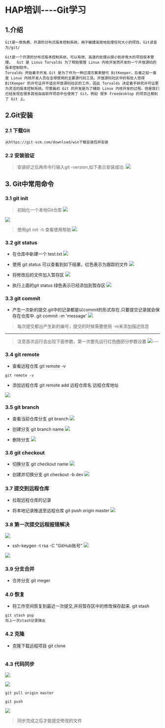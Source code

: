 # HAP培训----Git学习
## 1.介绍
```
Git是一款免费、开源的分布式版本控制系统，用于敏捷高效地处理任何大小的项目。Git读音为/git/

Git是一个开源的分布式版本控制系统，可以有效、高速的处理从很小到非常大的项目版本管理。  Git 是 Linus Torvalds 为了帮助管理 Linux 内核开发而开发的一个开放源码的版本控制软件。
Torvalds 开始着手开发 Git 是为了作为一种过渡方案来替代 BitKeeper，后者之前一直是 Linux 内核开发人员在全球使用的主要源代码工具。开放源码社区中的有些人觉得BitKeeper 的许可证并不适合开放源码社区的工作，因此 Torvalds 决定着手研究许可证更为灵活的版本控制系统。尽管最初 Git 的开发是为了辅助 Linux 内核开发的过程，但是我们已经发现在很多其他自由软件项目中也使用了 Git。例如 很多 Freedesktop 的项目迁移到了 Git 上。
```

## 2.Git安装
### 2.1  下载Git
```
从https://git-scm.com/download/win下载安装包并安装
```
### 2.2 安装验证
 >安装好之后再命令行输入git -version,如下表示安装成功.
![](https://img2018.cnblogs.com/blog/1231979/201903/1231979-20190318141823774-365695287.png)

## 3. Git中常用命令
### 3.1 git init
>初始化一个本地Git仓库
![](https://img2018.cnblogs.com/blog/1231979/201903/1231979-20190318142133614-1444859594.png)

![](https://img2018.cnblogs.com/blog/1231979/201903/1231979-20190318142253806-70964350.png)

>使用git init -h 查看使用帮助
![](https://img2018.cnblogs.com/blog/1231979/201903/1231979-20190318142015886-762380403.png)

### 3.2 git status
- 在仓库中新建一个 test.txt
![](https://img2018.cnblogs.com/blog/1231979/201903/1231979-20190318142418645-1496481065.png)

- 使用 git status 可以查看到如下结果，红色表示为跟踪的文件
![](https://img2018.cnblogs.com/blog/1231979/201903/1231979-20190318142631805-152461533.png)


- 将修改后的文件加入暂存区
![](https://img2018.cnblogs.com/blog/1231979/201903/1231979-20190318142725633-1347093878.png)

- 执行上面的git status 绿色表示已经添加到暂存区
![](https://img2018.cnblogs.com/blog/1231979/201903/1231979-20190318142801367-378969098.png)

### 3.3 git commit
- 产生一次新的提交.git中的记录都是以commit的形式存在.只要提交记录就会保存在仓库中. git commit -m 'message'
![](https://img2018.cnblogs.com/blog/1231979/201903/1231979-20190318143321883-668195863.png)
>每次提交都出产生新的编号，提交的时候需要使用  -m来添加描述信息

----
>注意首次运行会出现下面参数，第一次要先运行红色圈部分参数设置
![](https://img2018.cnblogs.com/blog/1231979/201903/1231979-20190318143400708-1999284859.png)---

### 3.4 git remote
- 查看远程仓库 git remote -v
```
git remote -v
```
- 添加远程仓库  git remote add 远程仓库名 远程仓库地址

![](https://img2018.cnblogs.com/blog/1231979/201903/1231979-20190318144126466-353505000.png)


### 3.5 git branch

- 查看当前仓库分支 git branch
![](https://img2018.cnblogs.com/blog/1231979/201903/1231979-20190318144432582-1329251722.png)

- 创建分支 git branch name
![](https://img2018.cnblogs.com/blog/1231979/201903/1231979-20190318144610156-1889126158.png)

- 删除分支
![](https://img2018.cnblogs.com/blog/1231979/201903/1231979-20190318144721623-373760922.png)

### 3.6 git checkout 
- 切换分支 git checkout  name
![](https://img2018.cnblogs.com/blog/1231979/201903/1231979-20190318145314980-1220326489.png)

- 创建并切换分支 git checkout -b dev
![](https://img2018.cnblogs.com/blog/1231979/201903/1231979-20190318145131138-608905859.png)


### 3.7 提交到远程仓库
- 拉取远程仓库的记录   

- 将本地记录推送至远程仓库   git push origin master
![](https://img2018.cnblogs.com/blog/1231979/201903/1231979-20190318153638310-1248288862.png)


### 3.8 第一次提交远程报错解决
![](https://img2018.cnblogs.com/blog/1231979/201903/1231979-20190318150355480-55332815.png)

-  ssh-keygen -t rsa -C "GitHub账号"
![](https://img2018.cnblogs.com/blog/1231979/201903/1231979-20190318150457052-711267156.png)

![](https://img2018.cnblogs.com/blog/1231979/201903/1231979-20190318150526374-1434959843.png)

### 3.9 分支合并
- 合并分支    git meger


### 4.0 恢复
-  将工作空间恢复到最近一次提交,并将暂存区中的修改保存起来. git stash
```
git stash pop
将上一次stash记录弹出

```

### 4.2  克隆
- 克隆下载远程项目 git clone

```

``` 

### 4.3 代码同步
![](https://img2018.cnblogs.com/blog/1231979/201904/1231979-20190417132110637-1976542364.png)

![](https://img2018.cnblogs.com/blog/1231979/201904/1231979-20190417132008810-443965804.png)

```
git pull origin master

git push
```
![](https://img2018.cnblogs.com/blog/1231979/201904/1231979-20190417132152746-1025211816.png)
>同步完成之后才能提交修改的文件
